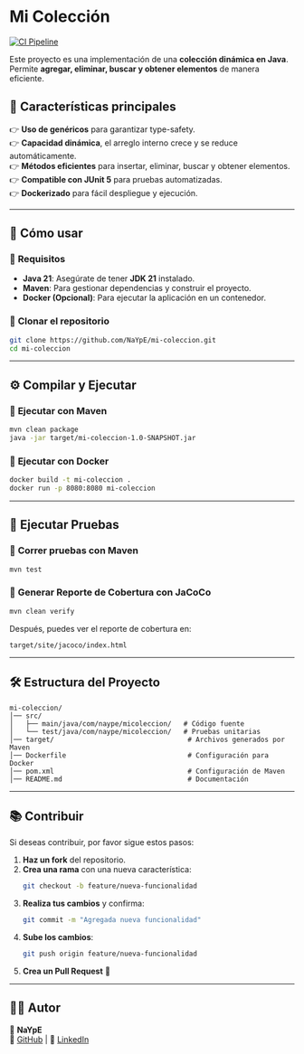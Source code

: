 # Mi Colección
[![CI Pipeline](https://github.com/NaYpE/mi-coleccion/actions/workflows/ci.yml/badge.svg)](https://github.com/NaYpE/mi-coleccion/actions/workflows/ci.yml)
&#x20;

Este proyecto es una implementación de una **colección dinámica en Java**. Permite **agregar, eliminar, buscar y obtener elementos** de manera eficiente.

## 🚀 **Características principales**

👉 **Uso de genéricos** para garantizar type-safety.\
👉 **Capacidad dinámica**, el arreglo interno crece y se reduce automáticamente.\
👉 **Métodos eficientes** para insertar, eliminar, buscar y obtener elementos.\
👉 **Compatible con JUnit 5** para pruebas automatizadas.\
👉 **Dockerizado** para fácil despliegue y ejecución.

---

## 📀 **Cómo usar**

### 🔹 **Requisitos**

- **Java 21**: Asegúrate de tener **JDK 21** instalado.
- **Maven**: Para gestionar dependencias y construir el proyecto.
- **Docker (Opcional)**: Para ejecutar la aplicación en un contenedor.

### 🔹 **Clonar el repositorio**

```bash
git clone https://github.com/NaYpE/mi-coleccion.git
cd mi-coleccion
```

---

## ⚙ **Compilar y Ejecutar**

### 🔹 **Ejecutar con Maven**

```bash
mvn clean package
java -jar target/mi-coleccion-1.0-SNAPSHOT.jar
```

### 🔹 **Ejecutar con Docker**

```bash
docker build -t mi-coleccion .
docker run -p 8080:8080 mi-coleccion
```

---

## 🤖 **Ejecutar Pruebas**

### 🔹 **Correr pruebas con Maven**

```bash
mvn test
```

### 🔹 **Generar Reporte de Cobertura con JaCoCo**

```bash
mvn clean verify
```

Después, puedes ver el reporte de cobertura en:

```
target/site/jacoco/index.html
```

---

## 🛠 **Estructura del Proyecto**

```
mi-coleccion/
│── src/
│   ├── main/java/com/naype/micoleccion/   # Código fuente
│   └── test/java/com/naype/micoleccion/   # Pruebas unitarias
│── target/                                 # Archivos generados por Maven
│── Dockerfile                              # Configuración para Docker
│── pom.xml                                 # Configuración de Maven
│── README.md                               # Documentación
```

---

## 📚 **Contribuir**

Si deseas contribuir, por favor sigue estos pasos:

1. **Haz un fork** del repositorio.
2. **Crea una rama** con una nueva característica:
   ```bash
   git checkout -b feature/nueva-funcionalidad
   ```
3. **Realiza tus cambios** y confirma:
   ```bash
   git commit -m "Agregada nueva funcionalidad"
   ```
4. **Sube los cambios**:
   ```bash
   git push origin feature/nueva-funcionalidad
   ```
5. **Crea un Pull Request** 🚀

---

## 🧑‍💻 Autor

👤 **NaYpE**  
📌 [GitHub](https://github.com/NaYpE) | 📌 [LinkedIn](https://www.linkedin.com/in/angelcastrogonzalez/)  

